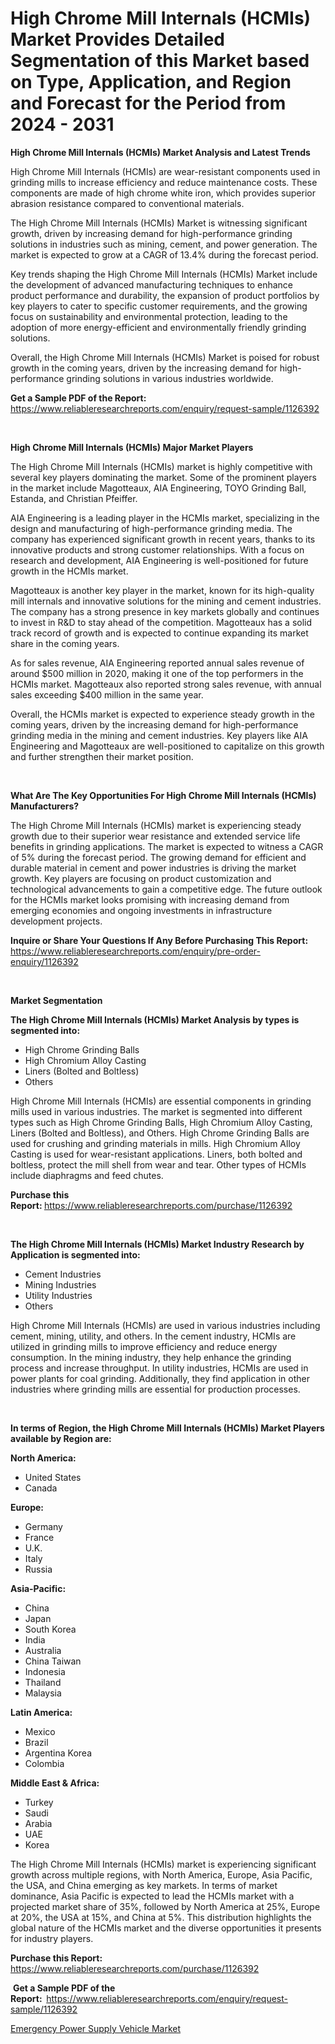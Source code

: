 <p><h1>High Chrome Mill Internals (HCMIs) Market Provides Detailed Segmentation of this Market based on Type, Application, and Region and Forecast for the Period from 2024 - 2031</h1></p><p><strong>High Chrome Mill Internals (HCMIs) Market Analysis and Latest Trends</strong></p>
<p><p>High Chrome Mill Internals (HCMIs) are wear-resistant components used in grinding mills to increase efficiency and reduce maintenance costs. These components are made of high chrome white iron, which provides superior abrasion resistance compared to conventional materials.</p><p>The High Chrome Mill Internals (HCMIs) Market is witnessing significant growth, driven by increasing demand for high-performance grinding solutions in industries such as mining, cement, and power generation. The market is expected to grow at a CAGR of 13.4% during the forecast period.</p><p>Key trends shaping the High Chrome Mill Internals (HCMIs) Market include the development of advanced manufacturing techniques to enhance product performance and durability, the expansion of product portfolios by key players to cater to specific customer requirements, and the growing focus on sustainability and environmental protection, leading to the adoption of more energy-efficient and environmentally friendly grinding solutions.</p><p>Overall, the High Chrome Mill Internals (HCMIs) Market is poised for robust growth in the coming years, driven by the increasing demand for high-performance grinding solutions in various industries worldwide.</p></p>
<p><strong>Get a Sample PDF of the Report:&nbsp;</strong> <a href="https://www.reliableresearchreports.com/enquiry/request-sample/1126392">https://www.reliableresearchreports.com/enquiry/request-sample/1126392</a></p>
<p>&nbsp;</p>
<p><strong>High Chrome Mill Internals (HCMIs) Major Market Players</strong></p>
<p><p>The High Chrome Mill Internals (HCMIs) market is highly competitive with several key players dominating the market. Some of the prominent players in the market include Magotteaux, AIA Engineering, TOYO Grinding Ball, Estanda, and Christian Pfeiffer.</p><p>AIA Engineering is a leading player in the HCMIs market, specializing in the design and manufacturing of high-performance grinding media. The company has experienced significant growth in recent years, thanks to its innovative products and strong customer relationships. With a focus on research and development, AIA Engineering is well-positioned for future growth in the HCMIs market.</p><p>Magotteaux is another key player in the market, known for its high-quality mill internals and innovative solutions for the mining and cement industries. The company has a strong presence in key markets globally and continues to invest in R&D to stay ahead of the competition. Magotteaux has a solid track record of growth and is expected to continue expanding its market share in the coming years.</p><p>As for sales revenue, AIA Engineering reported annual sales revenue of around $500 million in 2020, making it one of the top performers in the HCMIs market. Magotteaux also reported strong sales revenue, with annual sales exceeding $400 million in the same year.</p><p>Overall, the HCMIs market is expected to experience steady growth in the coming years, driven by the increasing demand for high-performance grinding media in the mining and cement industries. Key players like AIA Engineering and Magotteaux are well-positioned to capitalize on this growth and further strengthen their market position.</p></p>
<p>&nbsp;</p>
<p><strong>What Are The Key Opportunities For High Chrome Mill Internals (HCMIs) Manufacturers?</strong></p>
<p><p>The High Chrome Mill Internals (HCMIs) market is experiencing steady growth due to their superior wear resistance and extended service life benefits in grinding applications. The market is expected to witness a CAGR of 5% during the forecast period. The growing demand for efficient and durable material in cement and power industries is driving the market growth. Key players are focusing on product customization and technological advancements to gain a competitive edge. The future outlook for the HCMIs market looks promising with increasing demand from emerging economies and ongoing investments in infrastructure development projects.</p></p>
<p><strong>Inquire or Share Your Questions If Any Before Purchasing This Report:</strong> <a href="https://www.reliableresearchreports.com/enquiry/pre-order-enquiry/1126392">https://www.reliableresearchreports.com/enquiry/pre-order-enquiry/1126392</a></p>
<p>&nbsp;</p>
<p><strong>Market Segmentation</strong></p>
<p><strong>The High Chrome Mill Internals (HCMIs) Market Analysis by types is segmented into:</strong></p>
<p><ul><li>High Chrome Grinding Balls</li><li>High Chromium Alloy Casting</li><li>Liners (Bolted and Boltless)</li><li>Others</li></ul></p>
<p><p>High Chrome Mill Internals (HCMIs) are essential components in grinding mills used in various industries. The market is segmented into different types such as High Chrome Grinding Balls, High Chromium Alloy Casting, Liners (Bolted and Boltless), and Others. High Chrome Grinding Balls are used for crushing and grinding materials in mills. High Chromium Alloy Casting is used for wear-resistant applications. Liners, both bolted and boltless, protect the mill shell from wear and tear. Other types of HCMIs include diaphragms and feed chutes.</p></p>
<p><strong>Purchase this Report:&nbsp;</strong><a href="https://www.reliableresearchreports.com/purchase/1126392">https://www.reliableresearchreports.com/purchase/1126392</a></p>
<p>&nbsp;</p>
<p><strong>The High Chrome Mill Internals (HCMIs) Market Industry Research by Application is segmented into:</strong></p>
<p><ul><li>Cement Industries</li><li>Mining Industries</li><li>Utility Industries</li><li>Others</li></ul></p>
<p><p>High Chrome Mill Internals (HCMIs) are used in various industries including cement, mining, utility, and others. In the cement industry, HCMIs are utilized in grinding mills to improve efficiency and reduce energy consumption. In the mining industry, they help enhance the grinding process and increase throughput. In utility industries, HCMIs are used in power plants for coal grinding. Additionally, they find application in other industries where grinding mills are essential for production processes.</p></p>
<p>&nbsp;</p>
<p><strong>In terms of Region, the High Chrome Mill Internals (HCMIs) Market Players available by Region are:</strong></p>
<p>
    <p> <strong> North America: </strong>
        <ul>
            <li>United States</li>
            <li>Canada</li>
        </ul>
        </p> 
    <p> <strong> Europe: </strong>
        <ul>
            <li>Germany</li>
            <li>France</li>
            <li>U.K.</li>
            <li>Italy</li>
            <li>Russia</li>
        </ul>
        </p> 
    <p> <strong> Asia-Pacific: </strong>
        <ul>
            <li>China</li>
            <li>Japan</li>
            <li>South Korea</li>
            <li>India</li>
            <li>Australia</li>
            <li>China Taiwan</li>
            <li>Indonesia</li>
            <li>Thailand</li>
            <li>Malaysia</li>
        </ul>
        </p> 
    <p> <strong> Latin America: </strong>
        <ul>
            <li>Mexico</li>
            <li>Brazil</li>
            <li>Argentina Korea</li>
            <li>Colombia</li>
        </ul>
        </p> 
    <p> <strong> Middle East & Africa: </strong>
        <ul>
            <li>Turkey</li>
            <li>Saudi</li>
            <li>Arabia</li>
            <li>UAE</li>
            <li>Korea</li>
        </ul>
    </p>
    </p>
<p><p>The High Chrome Mill Internals (HCMIs) market is experiencing significant growth across multiple regions, with North America, Europe, Asia Pacific, the USA, and China emerging as key markets. In terms of market dominance, Asia Pacific is expected to lead the HCMIs market with a projected market share of 35%, followed by North America at 25%, Europe at 20%, the USA at 15%, and China at 5%. This distribution highlights the global nature of the HCMIs market and the diverse opportunities it presents for industry players.</p></p>
<p><strong>Purchase this Report: </strong><a href="https://www.reliableresearchreports.com/purchase/1126392">https://www.reliableresearchreports.com/purchase/1126392</a></p>
<p>&nbsp;<strong>Get a Sample PDF of the Report:&nbsp;&nbsp;</strong><a href="https://www.reliableresearchreports.com/enquiry/request-sample/1126392">https://www.reliableresearchreports.com/enquiry/request-sample/1126392</a></p>
<p><strong></strong></p>
<p><p><a href="https://nifty-kite-d51.notion.site/Emergency-Power-Supply-Vehicle-Market-Insights-Market-Players-and-Forecast-Till-2031-574fc39193e94986b62a5d54c81349eb">Emergency Power Supply Vehicle Market</a></p></p>